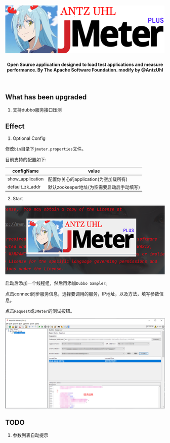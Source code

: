 <h1 align="center"><img src="./docs/images/jmeter-logo.png" alt="Apache JMeter logo" /></h1>
<h4 align="center">Open Source application designed to load test applications and measure performance. By The Apache Software Foundation. modify by @AntzUhl</h4>
<br>

## What has been upgraded

1. 支持dubbo服务接口压测


## Effect

1. Optional Config

修改`bin`目录下`jmeter.properties`文件。

目前支持的配置如下:

| configName | value |
| --------- | --------- |
| show_application | 配置你关心的application(为空加载所有) |
| default_zk_addr | 默认zookeeper地址(为空需要启动后手动填写) |


2. Start

<img src="./docs/images/jmeter-start.png" alt="Apache JMeter logo" />

启动后添加一个线程组，然后再添加`Dubbo Sampler`。

点击connect同步服务信息，选择要调用的服务，IP地址，以及方法，填写参数信息。

点击`Request`或`JMeter`的测试按钮。

<img src="./docs/images/run.png" alt="Apache JMeter logo" />


## TODO 

1. 参数列表自动提示